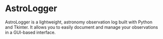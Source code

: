 # AstroLogger
AstroLogger is a lightweight, astronomy observation log built with Python and Tkinter. It allows you to easily document and manage your observations in a GUI-based interface.
